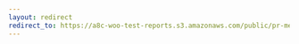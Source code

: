 ```yaml
---
layout: redirect
redirect_to: https://a8c-woo-test-reports.s3.amazonaws.com/public/pr-merge/40608/e2e/index.html
---
```

